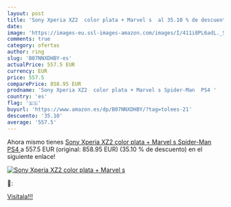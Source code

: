 ```yaml
---
layout: post
title: 'Sony Xperia XZ2  color plata + Marvel s  al 35.10 % de descuento'
date: 
image: 'https://images-eu.ssl-images-amazon.com/images/I/411i8PL6adL._SL200_.jpg'
comments: true
category: ofertas
author: ring
slug: 'B07NNXDHBY-es'
actualPrice: 557.5 EUR
currency: EUR
price: 557.5
comparePrice: 858.95 EUR
prodname: 'Sony Xperia XZ2  color plata + Marvel s Spider-Man  PS4 '
country: 'es'
flag: '🇪🇸'
buyurl: 'https://www.amazon.es/dp/B07NNXDHBY/?tag=tolees-21'
descuento: '35.10'
average: '557.5'
---
```


Ahora mismo tienes [Sony Xperia XZ2  color plata + Marvel s Spider-Man  PS4 ](https://www.amazon.es/dp/B07NNXDHBY/?tag=tolees-21) a 557.5 EUR (original: 858.95 EUR) (35.10 %  de descuento) en el siguiente enlace!

[![Sony Xperia XZ2  color plata + Marvel s ](https://images-eu.ssl-images-amazon.com/images/I/411i8PL6adL._SL200_.jpg)](https://www.amazon.es/dp/B07NNXDHBY/?tag=tolees-21)

🔎:


[Visítala!!!](https://www.amazon.es/dp/B07NNXDHBY/?tag=tolees-21)
